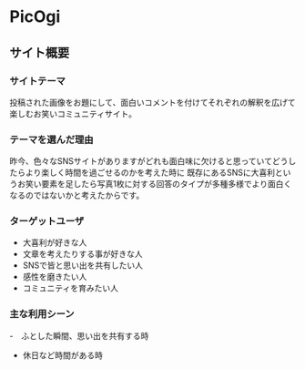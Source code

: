 # PicOgi

## サイト概要
### サイトテーマ
投稿された画像をお題にして、面白いコメントを付けてそれぞれの解釈を広げて楽しむお笑いコミュニティサイト。

### テーマを選んだ理由
昨今、色々なSNSサイトがありますがどれも面白味に欠けると思っていてどうしたらより楽しく時間を過ごせるのかを考えた時に
既存にあるSNSに大喜利というお笑い要素を足したら写真1枚に対する回答のタイプが多種多様でより面白くなるのではないかと考えたからです。

### ターゲットユーザ
- 大喜利が好きな人
- 文章を考えたりする事が好きな人
- SNSで皆と思い出を共有したい人
- 感性を磨きたい人
- コミュニティを育みたい人

### 主な利用シーン
-　ふとした瞬間、思い出を共有する時
- 休日など時間がある時
